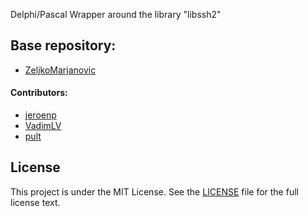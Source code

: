 Delphi/Pascal Wrapper around the library "libssh2"

## Base repository:

- [ZeljkoMarjanovic](https://bitbucket.org/ZeljkoMarjanovic/libssh2-delphi)
     
#### Contributors:
- [jeroenp](https://bitbucket.org/jeroenp/libssh2-delphi)
- [VadimLV](https://bitbucket.org/VadimLV/libssh2_delphi)
- [pult](https://github.com/pult/libssh2_delphi/)
       
## License

This project is under the MIT License. See the [LICENSE](http://www.mozilla.org/MPL/MPL-1.1.html) file for the full license text.
